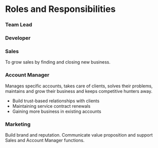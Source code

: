 # Roles and Responsibilities

### Team Lead

### Developer

### Sales
To grow sales by finding and closing new business. 

### Account Manager
Manages specific accounts, takes care of clients, solves their problems, maintains and grow their business and keeps competitive hunters away.
* Build trust-based relationships with clients
* Maintaining service contract renewals
* Gaining more business in existing accounts

### Marketing
Build brand and reputation. Communicate value proposition and support Sales and Account Manager functions.












